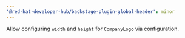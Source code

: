 ```yaml
---
'@red-hat-developer-hub/backstage-plugin-global-header': minor
---
```


Allow configuring `width` and `height` for `CompanyLogo` via configuration.
